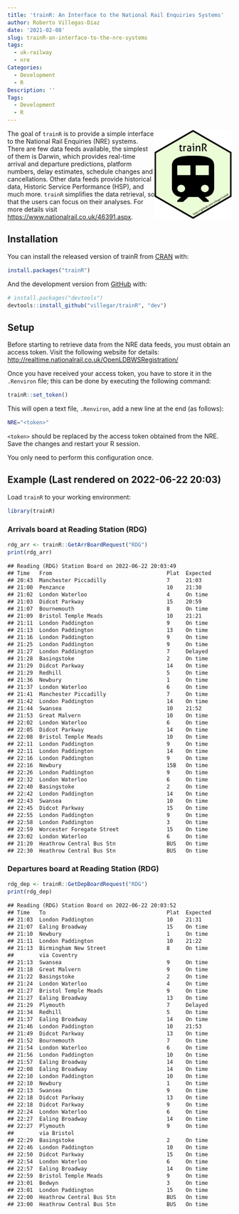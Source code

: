 ```yaml
---
title: 'trainR: An Interface to the National Rail Enquiries Systems'
author: Roberto Villegas-Diaz
date: '2021-02-08'
slug: trainR-an-interface-to-the-nre-systems
tags:
  - uk-railway
  - nre
Categories:
  - Development
  - R
Description: ''
Tags:
  - Development
  - R
---
```


<img src="https://raw.githubusercontent.com/villegar/trainR/main/inst/images/logo.png" alt="logo" align="right" height=200px/>

The goal of `trainR` is to provide a simple interface to the 
National Rail Enquiries (NRE) systems. There are few data feeds 
available, the simplest of them is Darwin, which provides real-time 
arrival and departure predictions, platform numbers, delay estimates, 
schedule changes and cancellations. Other data feeds provide historical 
data, Historic Service Performance (HSP), and much more. `trainR` 
simplifies the data retrieval, so that the users can focus on their 
analyses. For more details visit 
https://www.nationalrail.co.uk/46391.aspx.

## Installation

You can install the released version of trainR from [CRAN](https://CRAN.R-project.org) with:

``` r
install.packages("trainR")
```

And the development version from [GitHub](https://github.com/) with:

``` r
# install.packages("devtools")
devtools::install_github("villegar/trainR", "dev")
```

## Setup
Before starting to retrieve data from the NRE data feeds, you must obtain an access token. 
Visit the following website for details: http://realtime.nationalrail.co.uk/OpenLDBWSRegistration/

Once you have received your access token, you have to store it in the `.Renviron` file; this can be 
done by executing the following command:


```r
trainR::set_token()
```

This will open a text file, `.Renviron`, add a new line at the end (as follows):

```bash
NRE="<token>"
```

`<token>` should be replaced by the access token obtained from the NRE. Save the changes and restart 
your R session.

You only need to perform this configuration once.

## Example (Last rendered on 2022-06-22 20:03)

Load `trainR` to your working environment:

```r
library(trainR)
```

### Arrivals board at Reading Station (RDG)


```r
rdg_arr <- trainR::GetArrBoardRequest("RDG")
print(rdg_arr)
```

```
## Reading (RDG) Station Board on 2022-06-22 20:03:49
## Time   From                                    Plat  Expected
## 20:43  Manchester Piccadilly                   7     21:03
## 21:00  Penzance                                10    21:30
## 21:02  London Waterloo                         4     On time
## 21:03  Didcot Parkway                          15    20:59
## 21:07  Bournemouth                             8     On time
## 21:09  Bristol Temple Meads                    10    21:21
## 21:11  London Paddington                       9     On time
## 21:13  London Paddington                       13    On time
## 21:16  London Paddington                       9     On time
## 21:25  London Paddington                       9     On time
## 21:27  London Paddington                       7     Delayed
## 21:28  Basingstoke                             2     On time
## 21:29  Didcot Parkway                          14    On time
## 21:29  Redhill                                 5     On time
## 21:36  Newbury                                 1     On time
## 21:37  London Waterloo                         6     On time
## 21:41  Manchester Piccadilly                   7     On time
## 21:42  London Paddington                       14    On time
## 21:44  Swansea                                 10    21:52
## 21:53  Great Malvern                           10    On time
## 22:02  London Waterloo                         6     On time
## 22:05  Didcot Parkway                          14    On time
## 22:08  Bristol Temple Meads                    10    On time
## 22:11  London Paddington                       9     On time
## 22:11  London Paddington                       14    On time
## 22:16  London Paddington                       9     On time
## 22:16  Newbury                                 15B   On time
## 22:26  London Paddington                       9     On time
## 22:32  London Waterloo                         6     On time
## 22:40  Basingstoke                             2     On time
## 22:42  London Paddington                       14    On time
## 22:43  Swansea                                 10    On time
## 22:45  Didcot Parkway                          15    On time
## 22:55  London Paddington                       9     On time
## 22:58  London Paddington                       3     On time
## 22:59  Worcester Foregate Street               15    On time
## 23:02  London Waterloo                         6     On time
## 21:20  Heathrow Central Bus Stn                BUS   On time
## 22:30  Heathrow Central Bus Stn                BUS   On time
```

### Departures board at Reading Station (RDG)


```r
rdg_dep <- trainR::GetDepBoardRequest("RDG")
print(rdg_dep)
```

```
## Reading (RDG) Station Board on 2022-06-22 20:03:52
## Time   To                                      Plat  Expected
## 21:03  London Paddington                       10    21:31
## 21:07  Ealing Broadway                         15    On time
## 21:10  Newbury                                 1     On time
## 21:11  London Paddington                       10    21:22
## 21:13  Birmingham New Street                   8     On time
##        via Coventry                            
## 21:13  Swansea                                 9     On time
## 21:18  Great Malvern                           9     On time
## 21:22  Basingstoke                             2     On time
## 21:24  London Waterloo                         4     On time
## 21:27  Bristol Temple Meads                    9     On time
## 21:27  Ealing Broadway                         13    On time
## 21:29  Plymouth                                7     Delayed
## 21:34  Redhill                                 5     On time
## 21:37  Ealing Broadway                         14    On time
## 21:46  London Paddington                       10    21:53
## 21:49  Didcot Parkway                          13    On time
## 21:52  Bournemouth                             7     On time
## 21:54  London Waterloo                         6     On time
## 21:56  London Paddington                       10    On time
## 21:57  Ealing Broadway                         14    On time
## 22:08  Ealing Broadway                         14    On time
## 22:10  London Paddington                       10    On time
## 22:10  Newbury                                 1     On time
## 22:13  Swansea                                 9     On time
## 22:18  Didcot Parkway                          13    On time
## 22:18  Didcot Parkway                          9     On time
## 22:24  London Waterloo                         6     On time
## 22:27  Ealing Broadway                         14    On time
## 22:27  Plymouth                                9     On time
##        via Bristol                             
## 22:29  Basingstoke                             2     On time
## 22:46  London Paddington                       10    On time
## 22:50  Didcot Parkway                          15    On time
## 22:54  London Waterloo                         6     On time
## 22:57  Ealing Broadway                         14    On time
## 22:59  Bristol Temple Meads                    9     On time
## 23:01  Bedwyn                                  3     On time
## 23:01  London Paddington                       15    On time
## 22:00  Heathrow Central Bus Stn                BUS   On time
## 23:00  Heathrow Central Bus Stn                BUS   On time
```
